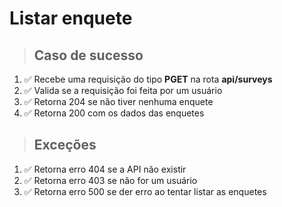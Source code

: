 # Listar enquete

> ## Caso de sucesso
1. ✅ Recebe uma requisição do tipo **PGET** na rota **api/surveys**
2. ✅ Valida se a requisição foi feita por um usuário
3. ✅ Retorna 204 se não tiver nenhuma enquete
3. ✅ Retorna 200 com os dados das enquetes

> ## Exceções
1. ✅ Retorna erro 404 se a API não existir
2. ✅ Retorna erro 403 se não for um usuário
3. ✅ Retorna erro 500 se der erro ao tentar listar as enquetes

